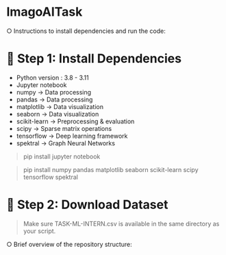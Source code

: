 # ImagoAITask
○	Instructions to install dependencies and run the code: 
# 📌 Step 1: Install Dependencies
- Python version : 3.8 - 3.11
- Jupyter notebook
- numpy → Data processing
- pandas → Data processing
- matplotlib → Data visualization
- seaborn → Data visualization
- scikit-learn → Preprocessing & evaluation
- scipy → Sparse matrix operations
- tensorflow → Deep learning framework
- spektral → Graph Neural Networks

> pip install jupyter notebook

> pip install numpy pandas matplotlib seaborn scikit-learn scipy tensorflow spektral

# 📌 Step 2: Download Dataset
> Make sure TASK-ML-INTERN.csv is available in the same directory as your script.

○	Brief overview of the repository structure: 

